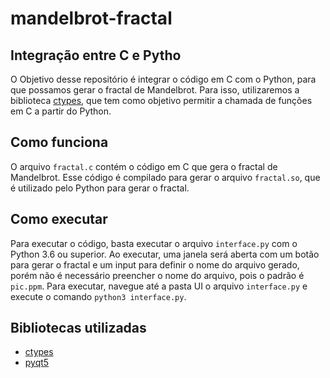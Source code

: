 # mandelbrot-fractal

## Integração entre C e Pytho
O Objetivo desse repositório é integrar o código em C com o Python, para que possamos gerar o fractal de Mandelbrot. Para isso, utilizaremos a biblioteca [ctypes](https://docs.python.org/3/library/ctypes.html), que tem como objetivo permitir a chamada de funções em C a partir do Python.
## Como funciona
O arquivo `fractal.c` contém o código em C que gera o fractal de Mandelbrot. Esse código é compilado para gerar o arquivo `fractal.so`, que é utilizado pelo Python para gerar o fractal.

## Como executar
Para executar o código, basta executar o arquivo `interface.py` com o Python 3.6 ou superior.
Ao executar, uma janela será aberta com um botão para gerar o fractal e um input para definir o nome do arquivo gerado, porém não é necessário preencher o nome do arquivo, pois o padrão é `pic.ppm`.
Para executar, navegue até a pasta UI o arquivo `interface.py` e execute o comando `python3 interface.py`.

## Bibliotecas utilizadas
- [ctypes](https://docs.python.org/3/library/ctypes.html)
- [pyqt5](https://pypi.org/project/PyQt5/)


